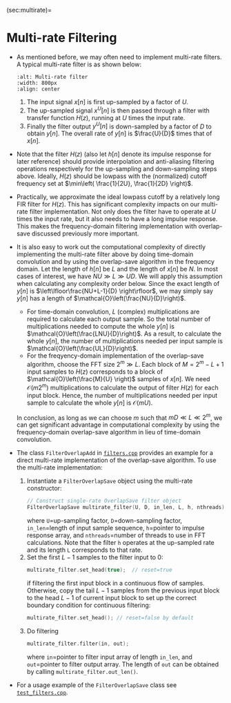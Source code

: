 (sec:multirate)=
# Multi-rate Filtering
* As mentioned before, we may often need to implement multi-rate filters. A typical multi-rate filter is as shown below:
  ```{image} ../figures/multirate.jpg
  :alt: Multi-rate filter
  :width: 800px
  :align: center
  ``` 
  1. The input signal $x[n]$ is first up-sampled by a factor of $U$.
  1. The up-sampled signal $x^U[n]$ is then passed through a filter
      with transfer function $H(z)$, running at $U$ times the input
      rate.
  1. Finally the filter output $y^U[n]$ is down-sampled by a factor of
     $D$ to obtain $y[n]$.  The overall rate of $y[n]$ is
     $\frac{U}{D}$ times that of $x[n]$.
* Note that the filter $H(z)$ (also let $h[n]$ denote its impulse
  response for later reference) should provide interpolation and
  anti-aliasing filtering operations respectively for the up-sampling
  and down-sampling steps above. Ideally, $H(z)$ should be lowpass
  with the (normalized) cutoff frequency set at $\min\left(
  \frac{1}{2U}, \frac{1}{2D} \right)$.
* Practically, we approximate the ideal lowpass cutoff by a relatively
  long FIR filter for $H(z)$. This has significant complexity impacts
  on our multi-rate filter implementation. Not only does the filter
  have to operate at $U$ times the input rate, but it also needs to
  have a long impulse response. This makes the frequency-domain
  filtering implementation with overlap-save discussed previously more
  important.
* It is also easy to work out the computational complexity of directly
  implementing the multi-rate filter above by doing time-domain
  convolution and by using the overlap-save algorithm in the frequency
  domain. Let the length of $h[n]$ be $L$ and the length of $x[n]$ be
  $N$. In most cases of interest, we have $NU \gg L \gg UD$.  We will
  apply this assumption when calculating any complexity order
  below. Since the exact length of $y[n]$ is
  $\left\lfloor\frac{NU+L-1}{D} \right\rfloor$, we may simply say
  $y[n]$ has a length of $\mathcal{O}\left(\frac{NU}{D}\right)$.
  - For time-domain convolution, $L$ (complex) multiplications are
     required to calculate each output sample. So the total number of
     multiplications needed to compute the whole $y[n]$ is
     $\mathcal{O}\left(\frac{LNU}{D}\right)$. As a result, to
     calculate the whole $y[n]$, the number of multiplications needed
     per input sample is $\mathcal{O}\left(\frac{UL}{D}\right)$.
  - For the freqyency-domain implementation of the overlap-save
    algorithm, choose the FFT size $2^m \gg L$. Each block of
    $M=2^m-L+1$ input samples to $H(z)$ corresponds to a block of
    $\mathcal{O}\left(\frac{M}{U} \right)$ samples of $x[n]$. We need
    $\mathcal{O}\left(m 2^m \right)$ multiplications to calculate the
    output of filter $H(z)$ for each input block. Hence, the number of
    multiplications needed per input sample to calculate the whole
    $y[n]$ is $\mathcal{O}\left(mU\right)$.
   
  In conclusion, as long as we can choose $m$ such that $mD \ll L \ll
  2^m$, we can get significant advantage in computational complexity
  by using the frequency-domain overlap-save algorithm in lieu of
  time-domain convolution.
    
* The class `FilterOverlapAdd` in [`filters.cpp`](code:filters_cpp) 
   provides an example for a direct multi-rate implementation of the
   overlap-save algorithm. To use the multi-rate implementation:
   1. Instantiate a `FilterOverlapSave` object using the multi-rate constructor:
      ```c++
      // Construct single-rate OverlapSave filter object
      FilterOverlapSave multirate_filter(U, D, in_len, L, h, nthreads);
      ```
      where `U`=up-sampling factor, `D`=down-sampling factor, 
      `in_len`=length of input sample sequence, `h`=pointer to
      impulse response  array, and
      `nthreads`=number of threads to use in FFT calculations.
      Note that the filter `h` operates at the up-sampled rate and its
      length `L` corresponds to that rate.
   2. Set the first $L-1$ samples to the filter input to $0$:
       ```c++
       multirate_filter.set_head(true);  // reset=true
       ```
       if filtering the first input block in a continuous flow of
       samples. Otherwise, copy the tail $L-1$ samples from the previous
       input block to the head $L-1$ of current input block to set
       up the correct boundary condition for continuous filtering:
       ```c++
       multirate_filter.set_head(); // reset=false by default
       ```
    3. Do filtering 
       ``` c++ 
       multirate_filter.filter(in, out); 
       ``` 
       where
        `in`=pointer to filter input array of length `in_len`, and
        `out`=pointer to filter output array. The length of `out` can
        be obtained by calling `multirate_filter.out_len()`.
* For a usage example of the `FilterOverlapSave` class see
[`test_filters.cpp`](code:test_filters).

